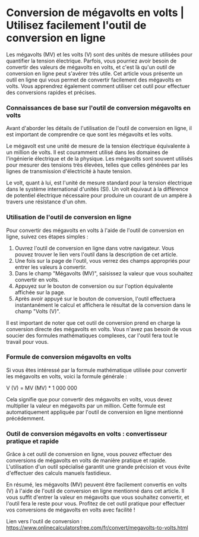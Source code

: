 Conversion de mégavolts en volts | Utilisez facilement l'outil de conversion en ligne
=====================================================================================

Les mégavolts (MV) et les volts (V) sont des unités de mesure utilisées pour quantifier la tension électrique. Parfois, vous pourriez avoir besoin de convertir des valeurs de mégavolts en volts, et c'est là qu'un outil de conversion en ligne peut s'avérer très utile. Cet article vous présente un outil en ligne qui vous permet de convertir facilement des mégavolts en volts. Vous apprendrez également comment utiliser cet outil pour effectuer des conversions rapides et précises.

### Connaissances de base sur l'outil de conversion mégavolts en volts

Avant d'aborder les détails de l'utilisation de l'outil de conversion en ligne, il est important de comprendre ce que sont les mégavolts et les volts.

Le mégavolt est une unité de mesure de la tension électrique équivalente à un million de volts. Il est couramment utilisé dans les domaines de l'ingénierie électrique et de la physique. Les mégavolts sont souvent utilisés pour mesurer des tensions très élevées, telles que celles générées par les lignes de transmission d'électricité à haute tension.

Le volt, quant à lui, est l'unité de mesure standard pour la tension électrique dans le système international d'unités (SI). Un volt équivaut à la différence de potentiel électrique nécessaire pour produire un courant de un ampère à travers une résistance d'un ohm.

### Utilisation de l'outil de conversion en ligne

Pour convertir des mégavolts en volts à l'aide de l'outil de conversion en ligne, suivez ces étapes simples :

1. Ouvrez l'outil de conversion en ligne dans votre navigateur. Vous pouvez trouver le lien vers l'outil dans la description de cet article.
2. Une fois sur la page de l'outil, vous verrez des champs appropriés pour entrer les valeurs à convertir.
3. Dans le champ "Mégavolts (MV)", saisissez la valeur que vous souhaitez convertir en volts.
4. Appuyez sur le bouton de conversion ou sur l'option équivalente affichée sur la page.
5. Après avoir appuyé sur le bouton de conversion, l'outil effectuera instantanément le calcul et affichera le résultat de la conversion dans le champ "Volts (V)".

Il est important de noter que cet outil de conversion prend en charge la conversion directe des mégavolts en volts. Vous n'avez pas besoin de vous soucier des formules mathématiques complexes, car l'outil fera tout le travail pour vous.

### Formule de conversion mégavolts en volts

Si vous êtes intéressé par la formule mathématique utilisée pour convertir les mégavolts en volts, voici la formule générale :

V (V) = MV (MV) \* 1 000 000

Cela signifie que pour convertir des mégavolts en volts, vous devez multiplier la valeur en mégavolts par un million. Cette formule est automatiquement appliquée par l'outil de conversion en ligne mentionné précédemment.

### Outil de conversion mégavolts en volts : convertisseur pratique et rapide

Grâce à cet outil de conversion en ligne, vous pouvez effectuer des conversions de mégavolts en volts de manière pratique et rapide. L'utilisation d'un outil spécialisé garantit une grande précision et vous évite d'effectuer des calculs manuels fastidieux.

En résumé, les mégavolts (MV) peuvent être facilement convertis en volts (V) à l'aide de l'outil de conversion en ligne mentionné dans cet article. Il vous suffit d'entrer la valeur en mégavolts que vous souhaitez convertir, et l'outil fera le reste pour vous. Profitez de cet outil pratique pour effectuer vos conversions de mégavolts en volts avec facilité !

Lien vers l'outil de conversion : <https://www.onlinecalculatorsfree.com/fr/convert/megavolts-to-volts.html>